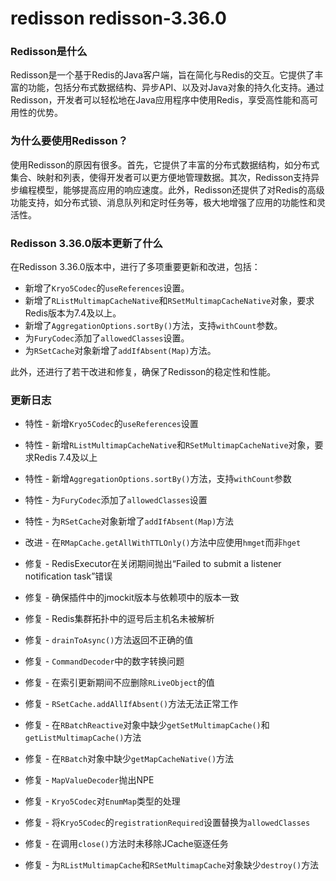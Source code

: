 # redisson redisson-3.36.0
### Redisson是什么

Redisson是一个基于Redis的Java客户端，旨在简化与Redis的交互。它提供了丰富的功能，包括分布式数据结构、异步API、以及对Java对象的持久化支持。通过Redisson，开发者可以轻松地在Java应用程序中使用Redis，享受高性能和高可用性的优势。

### 为什么要使用Redisson？

使用Redisson的原因有很多。首先，它提供了丰富的分布式数据结构，如分布式集合、映射和列表，使得开发者可以更方便地管理数据。其次，Redisson支持异步编程模型，能够提高应用的响应速度。此外，Redisson还提供了对Redis的高级功能支持，如分布式锁、消息队列和定时任务等，极大地增强了应用的功能性和灵活性。

### Redisson 3.36.0版本更新了什么

在Redisson 3.36.0版本中，进行了多项重要更新和改进，包括：

- 新增了`Kryo5Codec`的`useReferences`设置。
- 新增了`RListMultimapCacheNative`和`RSetMultimapCacheNative`对象，要求Redis版本为7.4及以上。
- 新增了`AggregationOptions.sortBy()`方法，支持`withCount`参数。
- 为`FuryCodec`添加了`allowedClasses`设置。
- 为`RSetCache`对象新增了`addIfAbsent(Map)`方法。

此外，还进行了若干改进和修复，确保了Redisson的稳定性和性能。

### 更新日志

- 特性 - 新增`Kryo5Codec`的`useReferences`设置  
- 特性 - 新增`RListMultimapCacheNative`和`RSetMultimapCacheNative`对象，要求Redis 7.4及以上  
- 特性 - 新增`AggregationOptions.sortBy()`方法，支持`withCount`参数  
- 特性 - 为`FuryCodec`添加了`allowedClasses`设置  
- 特性 - 为`RSetCache`对象新增了`addIfAbsent(Map)`方法  

- 改进 - 在`RMapCache.getAllWithTTLOnly()`方法中应使用`hmget`而非`hget`  

- 修复 - RedisExecutor在关闭期间抛出“Failed to submit a listener notification task”错误  
- 修复 - 确保插件中的jmockit版本与依赖项中的版本一致  
- 修复 - Redis集群拓扑中的逗号后主机名未被解析  
- 修复 - `drainToAsync()`方法返回不正确的值  
- 修复 - `CommandDecoder`中的数字转换问题  
- 修复 - 在索引更新期间不应删除`RLiveObject`的值  
- 修复 - `RSetCache.addAllIfAbsent()`方法无法正常工作  
- 修复 - 在`RBatchReactive`对象中缺少`getSetMultimapCache()`和`getListMultimapCache()`方法  
- 修复 - 在`RBatch`对象中缺少`getMapCacheNative()`方法  
- 修复 - `MapValueDecoder`抛出NPE  
- 修复 - `Kryo5Codec`对`EnumMap`类型的处理  
- 修复 - 将`Kryo5Codec`的`registrationRequired`设置替换为`allowedClasses`  
- 修复 - 在调用`close()`方法时未移除JCache驱逐任务  
- 修复 - 为`RListMultimapCache`和`RSetMultimapCache`对象缺少`destroy()`方法  